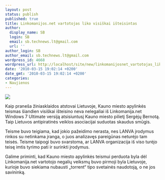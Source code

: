 ```yaml
---
layout: post
status: publish
published: true
title: Linkomanijos.net vartotojas liko visiškai išteisintas
author:
  display_name: SB
  login: SB
  email: sb.technews.lt@gmail.com
  url: ''
author_login: SB
author_email: sb.technews.lt@gmail.com
wordpress_id: 4668
wordpress_url: http://localhost/site/new/linkomanijosnet_vartotojas_liko_visiskai_isteisintas/
date: '2010-03-15 19:02:14 +0200'
date_gmt: '2010-03-15 19:02:14 +0200'
categories:
- Naujienos
---
```

<div class="imgright"><img src="http://www.technews.lt/upl/Failai/Linkomanija%20logo.bmp"  /></div>
<p>Kaip praneša žiniasklaidos atstovai Lietuvoje, Kauno miesto apylinkės teismas šiandien visiškai išteisino neva nelegaliai iš Linkomanija.net Windows 7 Ultimate versiją atsisiuntusį Kauno miesto pilietį Sergėjų Bernotą. Taip Lietuvos antipiratinės veiklos asociacijai suduotas skaudus smūgis.</p>
<p>Teisme buvo teigiama, kad jokio pažeidimo nerasta, nes LANVA įrodymus rinkos su netinkama įranga, o juos analizavęs pareigūnas neturėjo tam teisės. Teisme taipogi buvo svarstoma, ar LANVA organizacija iš viso turėjo teisę imtis tyrimo pati ir surinkti įrodymus.</p>
<p>Galime priminti, kad Kauno miesto apylinkės teismui perduota byla dėl Linkomanija.net vartotojo negalių veiksmų buvo pirmoji byla Lietuvoje, kurioje buvo siekiama nubausti „torrent“ tipo svetainės naudotoją, o ne jos savininką.<br /></p>

